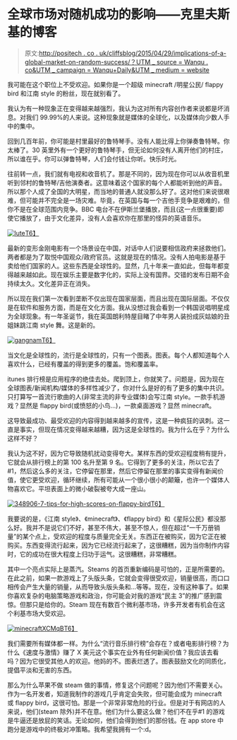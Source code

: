 # 全球市场对随机成功的影响——克里夫斯基的博客

> 原文:[http://positech . co . uk/cliffsblog/2015/04/29/implications-of-a-global-market-on-random-success/？UTM _ source = Wanqu . co&UTM _ campaign = Wanqu+Daily&UTM _ medium = website](http://positech.co.uk/cliffsblog/2015/04/29/implications-of-a-global-market-on-random-success/?utm_source=wanqu.co&utm_campaign=Wanqu+Daily&utm_medium=website)

我可能在这个职位上不受欢迎。如果你是一个超级 minecraft /明星公民/ flappy bird 和江南 style 的粉丝，现在就别看了。

我认为有一种现象正在变得越来越强烈，我认为这对所有内容创作者来说都是坏消息。对我们 99.99%的人来说。这种现象就是媒体的全球化，以及媒体向少数人手中的集中。

回到几百年前，你可能是村里最好的鲁特琴手。没有人能比得上你弹奏鲁特琴。你太棒了。30 英里外有一个更好的鲁特琴手，但无论如何没有人离开他们的村庄，所以谁在乎。你可以弹鲁特琴，人们会付钱让你听。快乐时光。

往前转一点，我们就有电视和收音机了。那是不同的，因为现在你可以从收音机里听到邻村的鲁特琴/吉他演奏者。这意味着这个国家的每个人都能听到他的声音。所以那个人成了全国的大明星，而当地的普通人就没那么好了。这对他们来说很艰难，但可能并不完全是一场灾难。毕竟，在英国与每一个吉他手竞争是艰难的，但你不是在全球范围内竞争。BBC 电台不在伊斯兰堡播放，而且(这一点很重要)即使它播放了，由于文化差异，没有人会喜欢你在那里的怪异的英语音乐。

[<picture><source srcset="https://www.positech.co.uk/cliffsblog/wp-content/webp-express/webp-images/doc-root/cliffsblog/wp-content/uploads/2015/04/lute.jpg.webp 403w, https://www.positech.co.uk/cliffsblog/wp-content/webp-express/webp-images/doc-root/cliffsblog/wp-content/uploads/2015/04/lute-150x150.jpg.webp 150w, https://www.positech.co.uk/cliffsblog/wp-content/webp-express/webp-images/doc-root/cliffsblog/wp-content/uploads/2015/04/lute-300x298.jpg.webp 300w, https://www.positech.co.uk/cliffsblog/wp-content/webp-express/webp-images/doc-root/cliffsblog/wp-content/uploads/2015/04/lute-317x315.jpg.webp 317w" sizes="(max-width: 403px) 100vw, 403px" type="image/webp">![lute](../Images/018b71542384eae20eefbe68fdc03df8.png)</picture>T6】](https://positech.co.uk/cliffsblog/wp-content/uploads/2015/04/lute.jpg)

最新的变形金刚电影有一个场景设在中国，对话中人们说要相信政府来拯救他们。两者都是为了取悦中国观众/政府官员。这就是现在的情况。没有人拍电影是基于卖给他们国家的人。这些东西是全球性的。显然，几十年来一直如此，但每年都变得越来越如此。现在娱乐主要是数字化的，实际上没有国界。交错的发布日期不会持续太久。文化差异正在消失。

所以现在我们第一次看到垄断不仅出现在国家层面，而且出现在国际层面。不仅仅是在软件和服务方面，而是在文化方面。我从没想过我会看到一个韩国说唱明星成为全球现象。有一年圣诞节，我在英国朗利特屋目睹了中年男人装扮成灰姑娘的丑姐妹跳江南 style 舞。这是新的。

[<picture><source srcset="https://www.positech.co.uk/cliffsblog/wp-content/webp-express/webp-images/doc-root/cliffsblog/wp-content/uploads/2015/04/gangnam.jpg.webp 550w, https://www.positech.co.uk/cliffsblog/wp-content/webp-express/webp-images/doc-root/cliffsblog/wp-content/uploads/2015/04/gangnam-300x229.jpg.webp 300w, https://www.positech.co.uk/cliffsblog/wp-content/webp-express/webp-images/doc-root/cliffsblog/wp-content/uploads/2015/04/gangnam-317x242.jpg.webp 317w" sizes="(max-width: 550px) 100vw, 550px" type="image/webp">![gangnam](../Images/76bb20f982df9996af27dd4229307c27.png)</picture>T6】](https://positech.co.uk/cliffsblog/wp-content/uploads/2015/04/gangnam.jpg)

当文化是全球性的，流行是全球性的，只有一个图表。图表。每个人都知道每个人喜欢什么，已经有覆盖的得到更多的覆盖。饱和覆盖率。

itunes 排行榜是应用程序的绝佳去处。爬到顶上，你就笑了。问题是，因为现在全球图表/新闻机构/媒体的多样性减少了，你对什么是好的有了更多的集中共识。只打算写一首流行歌曲的人(非常主流的非专业媒体)会写江南 style。一款手机游戏？显然是 flappy bird(或愤怒的小鸟…)，一款桌面游戏？显然 minecraft。

这导致最成功、最受欢迎的内容得到越来越多的宣传，这是一种疯狂的讽刺。这一直是事实，但现在情况变得越来越糟，因为这是全球性的。我为什么在乎？为什么这样不好？

我认为这不好，因为它导致随机扰动变得夸大。某样东西的受欢迎程度稍有提升，它就会从排行榜上的第 100 名升至第 9 名。它得到了更多的关注，所以它去了#1，然后这么多的关注，它停留在那里，然后它停留在那里的事实变得有新闻价值，使它更受欢迎，循环继续，所有可能从一个很小很小的颠簸，也许一个媒体人物喜欢它。平坦表面上的微小破裂被夸大成一座山。

[<picture><source srcset="https://www.positech.co.uk/cliffsblog/wp-content/webp-express/webp-images/doc-root/cliffsblog/wp-content/uploads/2015/04/348906-7-tips-for-high-scores-on-flappy-bird.jpg.webp 550w, https://www.positech.co.uk/cliffsblog/wp-content/webp-express/webp-images/doc-root/cliffsblog/wp-content/uploads/2015/04/348906-7-tips-for-high-scores-on-flappy-bird-300x169.jpg.webp 300w, https://www.positech.co.uk/cliffsblog/wp-content/webp-express/webp-images/doc-root/cliffsblog/wp-content/uploads/2015/04/348906-7-tips-for-high-scores-on-flappy-bird-317x179.jpg.webp 317w" sizes="(max-width: 550px) 100vw, 550px" type="image/webp">![348906-7-tips-for-high-scores-on-flappy-bird](../Images/620fe45c36f57c5c94b7c87595de4fa6.png)</picture>T6】](https://positech.co.uk/cliffsblog/wp-content/uploads/2015/04/348906-7-tips-for-high-scores-on-flappy-bird.jpg)

我要说的是，《江南 style》、《minecraft》、《flappy bird》和《星际公民》都没那么好。我并不是说它们不好，甚至不伟大，甚至不惊人，但在超过“一千万册销量”的某个点上，受欢迎的程度与质量完全无关。东西正在被购买，因为它正在被购买。东西变得流行起来，因为它已经流行起来了，这很糟糕，因为当你制作内容时，它的成功在很大程度上归功于运气。这很糟糕，非常糟糕。

其中一个亮点实际上是蒸汽。Steams 的首页重新编码是可怕的，正是所需要的。在此之前，如果一款游戏上了头版头条，它就会变得很受欢迎，销量很高，而口口相传会产生大量的销量，从而导致头版头条和…等等。现在，没有这种事了。如果你喜欢复杂的电脑策略游戏和政治，你可能会对我的游戏“民主 3”的推广感到震惊。但那只是给你的。Steam 现在有数百个微利基市场，许多开发者有机会在这个利基市场大受欢迎。

[<picture><source srcset="https://www.positech.co.uk/cliffsblog/wp-content/webp-express/webp-images/doc-root/cliffsblog/wp-content/uploads/2015/04/minecraftXCMqB.png.webp 550w, https://www.positech.co.uk/cliffsblog/wp-content/webp-express/webp-images/doc-root/cliffsblog/wp-content/uploads/2015/04/minecraftXCMqB-300x140.png.webp 300w, https://www.positech.co.uk/cliffsblog/wp-content/webp-express/webp-images/doc-root/cliffsblog/wp-content/uploads/2015/04/minecraftXCMqB-317x148.png.webp 317w" sizes="(max-width: 550px) 100vw, 550px" type="image/webp">![minecraftXCMqB](../Images/7b1a2a674d06125b78370b90cb630dfb.png)</picture>T6】](https://positech.co.uk/cliffsblog/wp-content/uploads/2015/04/minecraftXCMqB.png)

我们需要所有媒体都一样。为什么“流行音乐排行榜”会存在？或者电影排行榜？为什么《速度与激情》赚了 X 美元这个事实在业外有任何新闻价值？我应该去看吗？因为它很受其他人的欢迎。他妈的不。图表烂透了。图表鼓励文化的同质化，提倡平淡和无害的东西。

那么为什么苹果不做 steam 做的事情，修复这个问题呢？因为他们不需要关心。作为一名开发者，知道我制作的游戏几乎肯定会失败，但可能会成为 minecraft 或 flappy bird，这很可怕。那是一个非常非常危险的行业。但是对于有网店的人来说，他们(steam 除外)并不在意。他们为什么要这么做？他们不在乎#1 的游戏是牛逼还是放屁的笑话。无论如何，他们会得到他们的那份钱。在 app store 中跑分是游戏中的终极对冲策略。我希望我拥有一个:d。